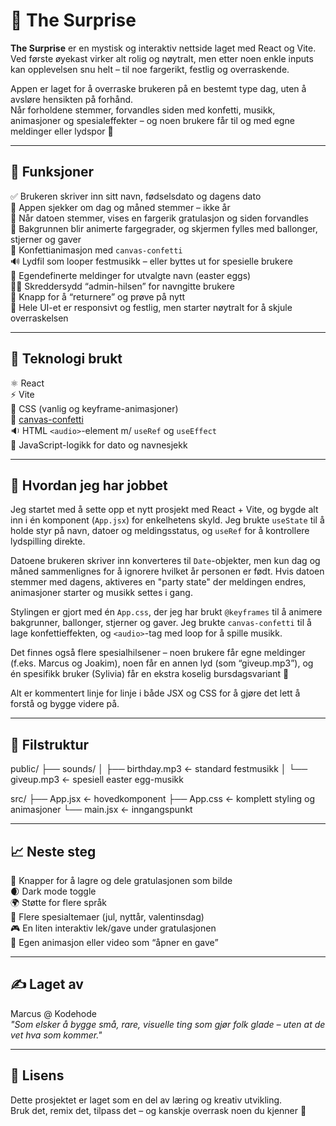 # 🎁 The Surprise

**The Surprise** er en mystisk og interaktiv nettside laget med React og Vite.  
Ved første øyekast virker alt rolig og nøytralt, men etter noen enkle inputs kan opplevelsen snu helt – til noe fargerikt, festlig og overraskende.

Appen er laget for å overraske brukeren på en bestemt type dag, uten å avsløre hensikten på forhånd.  
Når forholdene stemmer, forvandles siden med konfetti, musikk, animasjoner og spesialeffekter – og noen brukere får til og med egne meldinger eller lydspor 🎈

---

## 🔧 Funksjoner

✅ Brukeren skriver inn sitt navn, fødselsdato og dagens dato  
📆 Appen sjekker om dag og måned stemmer – ikke år  
🎉 Når datoen stemmer, vises en fargerik gratulasjon og siden forvandles  
🌈 Bakgrunnen blir animerte fargegrader, og skjermen fylles med ballonger, stjerner og gaver  
🎊 Konfettianimasjon med `canvas-confetti`  
🔊 Lydfil som looper festmusikk – eller byttes ut for spesielle brukere  
💬 Egendefinerte meldinger for utvalgte navn (easter eggs)  
🧙‍♂️ Skreddersydd “admin-hilsen” for navngitte brukere  
🎁 Knapp for å “returnere” og prøve på nytt  
🎨 Hele UI-et er responsivt og festlig, men starter nøytralt for å skjule overraskelsen

---

## 🧪 Teknologi brukt

⚛️ React  
⚡ Vite  
🎨 CSS (vanlig og keyframe-animasjoner)  
🎊 [canvas-confetti](https://www.npmjs.com/package/canvas-confetti)  
🔉 HTML `<audio>`-element m/ `useRef` og `useEffect`  
🧠 JavaScript-logikk for dato og navnesjekk

---

## 🧠 Hvordan jeg har jobbet

Jeg startet med å sette opp et nytt prosjekt med React + Vite, og bygde alt inn i én komponent (`App.jsx`) for enkelhetens skyld. Jeg brukte `useState` til å holde styr på navn, datoer og meldingsstatus, og `useRef` for å kontrollere lydspilling direkte.

Datoene brukeren skriver inn konverteres til `Date`-objekter, men kun dag og måned sammenlignes for å ignorere hvilket år personen er født. Hvis datoen stemmer med dagens, aktiveres en "party state" der meldingen endres, animasjoner starter og musikk settes i gang.

Stylingen er gjort med én `App.css`, der jeg har brukt `@keyframes` til å animere bakgrunner, ballonger, stjerner og gaver. Jeg brukte `canvas-confetti` til å lage konfettieffekten, og `<audio>`-tag med loop for å spille musikk.

Det finnes også flere spesialhilsener – noen brukere får egne meldinger (f.eks. Marcus og Joakim), noen får en annen lyd (som “giveup.mp3”), og én spesifikk bruker (Sylivia) får en ekstra koselig bursdagsvariant 💖

Alt er kommentert linje for linje i både JSX og CSS for å gjøre det lett å forstå og bygge videre på.

---

## 🧱 Filstruktur

public/ ├── sounds/ │ ├── birthday.mp3 ← standard festmusikk │ └── giveup.mp3 ← spesiell easter egg-musikk

src/ ├── App.jsx ← hovedkomponent ├── App.css ← komplett styling og animasjoner └── main.jsx ← inngangspunkt


---

## 📈 Neste steg

🔁 Knapper for å lagre og dele gratulasjonen som bilde  
🌒 Dark mode toggle  
🌍 Støtte for flere språk  
🎨 Flere spesialtemaer (jul, nyttår, valentinsdag)  
🎮 En liten interaktiv lek/gave under gratulasjonen  
🎥 Egen animasjon eller video som “åpner en gave”

---

## ✍️ Laget av

Marcus @ Kodehode  
_"Som elsker å bygge små, rare, visuelle ting som gjør folk glade – uten at de vet hva som kommer."_

---

## 📄 Lisens

Dette prosjektet er laget som en del av læring og kreativ utvikling.  
Bruk det, remix det, tilpass det – og kanskje overrask noen du kjenner 🎁
